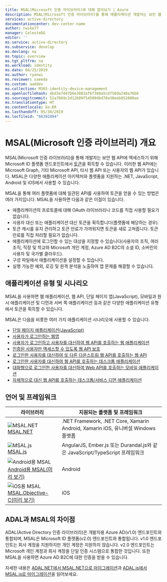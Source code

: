 ```yaml
---
title: MSAL(Microsoft 인증 라이브러리)에 대해 알아보기 | Azure
description: MSAL(Microsoft 인증 라이브러리)을 통해 애플리케이션 개발자는 보안 웹 API를 호출하기 위한 토큰을 획득할 수 있습니다. 이러한 웹 API에는 Microsoft Graph, 기타 Microsoft API, 타사 웹 API 또는 사용자의 웹 API가 있습니다. MSAL은 다수의 애플리케이션 아키텍처와 플랫폼을 지원합니다.
services: active-directory
documentationcenter: dev-center-name
author: rwike77
manager: CelesteDG
editor: ''
ms.service: active-directory
ms.subservice: develop
ms.devlang: na
ms.topic: overview
ms.tgt_pltfrm: na
ms.workload: identity
ms.date: 04/25/2019
ms.author: ryanwi
ms.reviewer: saeeda
ms.custom: aaddev
ms.collection: M365-identity-device-management
ms.openlocfilehash: 4bd3e7d47b6e3083af6f388a5cd750da240a76b6
ms.sourcegitcommit: 51a7669c2d12609f54509dbd78a30eeb852009ae
ms.translationtype: HT
ms.contentlocale: ko-KR
ms.lasthandoff: 05/30/2019
ms.locfileid: "66392894"
---
```

# <a name="overview-of-microsoft-authentication-library-msal"></a>MSAL(Microsoft 인증 라이브러리) 개요
MSAL(Microsoft 인증 라이브러리)을 통해 개발자는 보안 웹 API에 액세스하기 위해 Microsoft ID 플랫폼 엔드포인트에서 [토큰](developer-glossary.md#security-token)을 획득할 수 있습니다. 이러한 웹 API에는 Microsoft Graph, 기타 Microsoft API, 타사 웹 API 또는 사용자의 웹 API가 있습니다. MSAL은 다양한 애플리케이션 아키텍처와 플랫폼을 지원하는 .NET, JavaScript, Android 및 iOS에서 사용할 수 있습니다.

MSAL을 통해 여러 플랫폼에 대해 일관된 API를 사용하여 토큰을 얻을 수 있는 방법은 여러 가지입니다. MSAL을 사용하면 다음과 같은 이점이 있습니다.

* 애플리케이션의 프로토콜에 대해 OAuth 라이브러리나 코드를 직접 사용할 필요가 없습니다.
* 사용자 대신 또는 애플리케이션 대신 토큰을 획득합니다(플랫폼에 해당하는 경우).
* 토큰 캐시를 유지 관리하고 토큰 만료가 가까워지면 토큰을 새로 고쳐줍니다. 토큰 만료를 직접 처리할 필요가 없습니다.
* 애플리케이션에 로그인할 수 있는 대상을 지정할 수 있습니다(사용자의 조직, 여러 조직, 직장 및 학교와 Microsoft 개인 계정, Azure AD B2C의 소셜 ID, 소버린의 사용자 및 국가별 클라우드).
* 구성 파일에서 애플리케이션을 설정할 수 있습니다.
* 실행 가능한 예외, 로깅 및 원격 분석을 노출하여 앱 문제를 해결할 수 있습니다.

## <a name="application-types-and-scenarios"></a>애플리케이션 유형 및 시나리오
MSAL을 사용하면 웹 애플리케이션, 웹 API, 단일 페이지 앱(JavaScript), 모바일과 원시 애플리케이션 및 디먼과 서버 쪽 애플리케이션 등과 같은 다양한 애플리케이션 유형에서 토큰을 획득할 수 있습니다. 

MSAL은 다음을 비롯한 여러 가지 애플리케이션 시나리오에 사용할 수 있습니다.

* [단일 페이지 애플리케이션(JavaScript)](scenario-spa-overview.md) 
* [사용자가 로그인하는 웹앱](scenario-web-app-sign-user-overview.md)
* [사용자가 로그인하고 사용자를 대신하여 웹 API를 호출하는 웹 애플리케이션](scenario-web-app-call-api-overview.md)
* [인증된 사용자만 액세스할 수 있도록 웹 API 보호](scenario-protected-web-api-overview.md)
* [로그인한 사용자를 대신하여 또 다른 다운스트림 웹 API를 호출하는 웹 API](scenario-web-api-call-api-overview.md)
* [로그인한 사용자를 대신하여 웹 API를 호출하는 데스크톱 애플리케이션](scenario-desktop-overview.md)
* [대화형으로 로그인한 사용자를 대신하여 Web API를 호출하는 모바일 애플리케이션](scenario-mobile-overview.md)
* [자체적으로 대신 웹 API를 호출하는 데스크톱/서비스 디먼 애플리케이션](scenario-daemon-overview.md)

## <a name="languages-and-frameworks"></a>언어 및 프레임워크

| 라이브러리 | 지원되는 플랫폼 및 프레임워크|
| --- | --- | 
| ![MSAL.NET](media/sample-v2-code/logo_NET.png) <br/>[MSAL.NET](https://github.com/AzureAD/microsoft-authentication-library-for-dotnet)| .NET Framework, .NET Core, Xamarin Android, Xamarin iOS, 유니버설 Windows 플랫폼|
| ![MSAL.js](media/sample-v2-code/logo_js.png) <br/>[MSAL.js](https://github.com/AzureAD/microsoft-authentication-library-for-js)| AngularJS, Ember.js 또는 Durandal.js와 같은 JavaScript/TypeScript 프레임워크|
| ![Android용 MSAL](media/sample-v2-code/logo_Android.png) <br/>[Android용 MSAL(미리 보기)](https://github.com/AzureAD/microsoft-authentication-library-for-android)|Android|
| ![iOS용 MSAL](media/sample-v2-code/logo_iOS.png) <br/>[MSAL.Objective-C(미리 보기)](https://github.com/AzureAD/microsoft-authentication-library-for-objc)|iOS|

## <a name="differences-between-adal-and-msal"></a>ADAL과 MSAL의 차이점
ADAL(Active Directory 인증 라이브러리)은 개발자용 Azure AD(v1.0) 엔드포인트와 통합되며, MSAL은 Microsoft ID 플랫폼(v2.0) 엔드포인트와 통합됩니다. v1.0 엔드포인트는 회사 계정을 지원하지만 개인 계정은 지원하지 않습니다. v2.0 엔드포인트는 Microsoft 개인 계정과 회사 계정을 단일 인증 시스템으로 통합한 것입니다. 또한 MSAL을 사용하면 Azure AD B2C에 대한 인증을 받을 수 있습니다.

자세한 내용은 [ADAL.NET에서 MSAL.NET으로 마이그레이션](msal-net-migration.md)과 [ADAL.js에서 MSAL.js로 마이그레이션](msal-compare-msal-js-and-adal-js.md)을 읽어보세요.

            